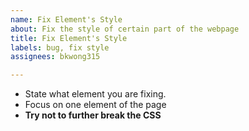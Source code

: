 ```yaml
---
name: Fix Element's Style
about: Fix the style of certain part of the webpage
title: Fix Element's Style
labels: bug, fix style
assignees: bkwong315

---
```


- State what element you are fixing.
- Focus on one element of the page
- **Try not to further break the CSS**
